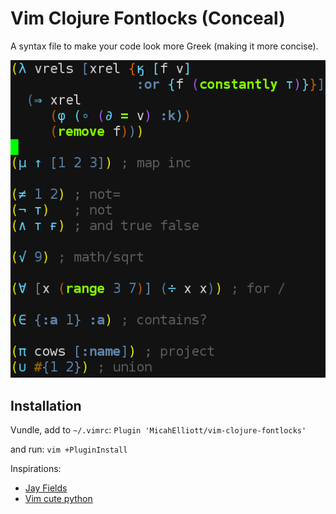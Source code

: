 # Vim Clojure Fontlocks (Conceal)

A syntax file to make your code look more Greek (making it more concise).

<img src="https://raw.githubusercontent.com/MicahElliott/vim-clojure-fontlocks/master/still1.png" alt="Vim Clojure Fontlocks" title="Vim Clojure Fontlocks" />

## Installation
Vundle, add to `~/.vimrc`: `Plugin 'MicahElliott/vim-clojure-fontlocks'`

and run: `vim +PluginInstall`

Inspirations:
* [Jay Fields](http://blog.jayfields.com/2013/06/coding-increase-your-reading-and.html)
* [Vim cute python](https://github.com/ehamberg/vim-cute-python/blob/master/after/syntax/python.vim)

